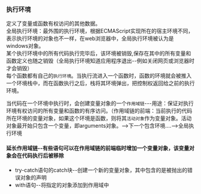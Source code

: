### 执行环境
定义了变量或函数有权访问的其他数据。  
全局执行环境：最外围的执行环境，根据ECMAScript实现所在的宿主环境不同，表示执行环境的对象也不一样，在web浏览器中，全局执行环境被认为是windows对象。  
某个执行环境中的所有代码执行完毕后，该环境被销毁,保存在其中的所有变量和函数定义也随之销毁（全局执行环境知道应用程序退出--例如关闭网页或浏览器时才会销毁）  
每个函数都有自己的`执行环境`。当执行流进入一个函数时，函数的环境就会被推入一个环境栈中，而在函数执行之后，栈将其环境弹出，把控制权返回给之前的执行环境。  

当代码在一个环境中执行时，会创建变量对象的一个`作用域链`---用途：保证对执行环境有权访问的所有变量和函数的有序访问。（作用域链的前端：当前执行的代码所在环境的变量对象，如果这个环境是函数，则将其`活动对象`作为变量对象。活动对象最开始只包含一个变量，即arguments对象。-->下一个包含环境....-->全局执行环境  

#### 延长作用域链--有些语句可以在作用域链的前端临时增加一个变量对象，该变量对象会在代码执行后被移除
* try-catch语句的catch块--创建一个新的变量对象，其中包含的是被抛出的错误对象的声明
* with语句--将指定的对象添加到作用域中